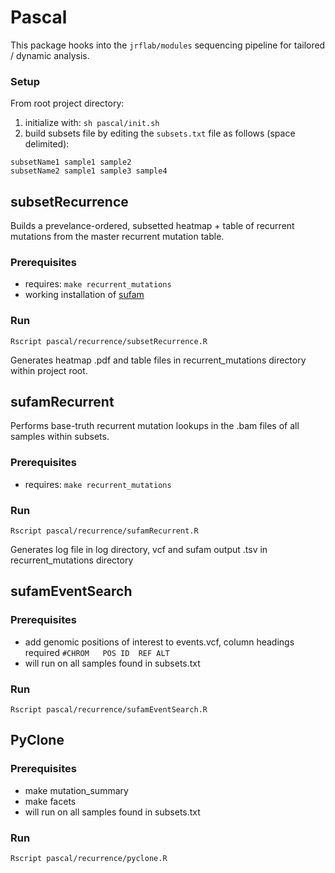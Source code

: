 # Pascal
This package hooks into the ```jrflab/modules``` sequencing pipeline for tailored / dynamic analysis.

### Setup

From root project directory:

1. initialize with: ```sh pascal/init.sh```
2. build subsets file by editing the ```subsets.txt``` file as follows (space delimited):

```
subsetName1 sample1 sample2
subsetName2 sample1 sample3 sample4
```

## subsetRecurrence
Builds a prevelance-ordered, subsetted heatmap + table of recurrent mutations from the master recurrent mutation table.

### Prerequisites

* requires: ```make recurrent_mutations```
* working installation of [sufam](https://github.com/inodb/sufam)

### Run
```Rscript pascal/recurrence/subsetRecurrence.R```

Generates heatmap .pdf and table files in recurrent_mutations directory within project root.

## sufamRecurrent
Performs base-truth recurrent mutation lookups in the .bam files of all samples within subsets.

### Prerequisites

* requires: ```make recurrent_mutations```

### Run
```Rscript pascal/recurrence/sufamRecurrent.R```

Generates log file in log directory, vcf and sufam output .tsv in recurrent_mutations directory

## sufamEventSearch

### Prerequisites

* add genomic positions of interest to events.vcf, column headings required ```#CHROM	POS	ID	REF	ALT```
* will run on all samples found in subsets.txt

### Run

```Rscript pascal/recurrence/sufamEventSearch.R```

## PyClone

### Prerequisites

* make mutation_summary
* make facets
* will run on all samples found in subsets.txt

### Run

```Rscript pascal/recurrence/pyclone.R```
